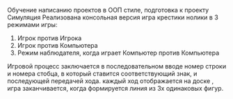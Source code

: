 Обучение написанию проектов в ООП стиле, подготовка к проекту Симуляция
Реализована консольная версия игра крестики нолики в 3 режимами игры:
1. Игрок против Игрока
2. Игрок против Компьютера
3. Режим наблюдателя, когда играет Компьютер против Компьютера

Игровой процесс заключается в последовательном вводе номер строки и номера стобца, в который ставится соответствующий знак, и последующей передачей хода.
каждый ход отображается на доске , игра заканчивается, когда формируется линия из 3х одинаковых фигур.
